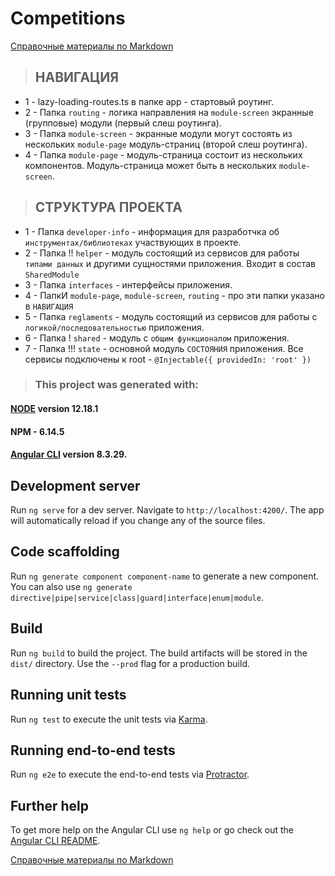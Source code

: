 # Competitions
[Справочные материалы по Markdown](https://learn.microsoft.com/ru-ru/contribute/markdown-reference)

> ## НАВИГАЦИЯ
* 1 - lazy-loading-routes.ts в папке app - стартовый роутинг.
* 2 - Папка `routing` - логика направления на `module-screen` экранные (групповые) модули (первый слеш роутинга).
* 3 - Папка `module-screen` - экранные модули могут состоять из нескольких `module-page` модуль-страниц (второй слеш роутинга).
* 4 - Папка `module-page` - модуль-страница состоит из нескольких компонентов. Модуль-страница может быть в нескольких `module-screen`.

> ## СТРУКТУРА ПРОЕКТА
* 1 - Папка `developer-info` - информация для разработчка об `инструментах/библиотеках` участвующих в проекте.
* 2 - Папка !! `helper` - модуль состоящий из сервисов для работы `типами данных` и другими сущностями приложения. Входит в состав `SharedModule`
* 3 - Папка `interfaces` - интерфейсы приложения.
* 4 - ПапкИ `module-page`, `module-screen`, `routing` - про эти папки указано в `НАВИГАЦИЯ`
* 5 - Папка `reglaments` - модуль состоящий из сервисов для работы с `логикой/последовательностью` приложения.
* 6 - Папка ! `shared` - модуль с `общим функционалом` приложения.
* 7 - Папка !!! `state` - основной модуль `СОСТОЯНИЯ` приложения. Все сервисы подключены к root - `@Injectable({ providedIn: 'root' })`

> ### This project was generated with:
#### [NODE](https://nodejs.org/fr/blog/release/v12.18.1/) version 12.18.1
#### NPM - 6.14.5
#### [Angular CLI](https://github.com/angular/angular-cli) version 8.3.29.

>
## Development server

Run `ng serve` for a dev server. Navigate to `http://localhost:4200/`. The app will automatically reload if you change any of the source files.

## Code scaffolding

Run `ng generate component component-name` to generate a new component. You can also use `ng generate directive|pipe|service|class|guard|interface|enum|module`.

## Build

Run `ng build` to build the project. The build artifacts will be stored in the `dist/` directory. Use the `--prod` flag for a production build.

## Running unit tests

Run `ng test` to execute the unit tests via [Karma](https://karma-runner.github.io).

## Running end-to-end tests

Run `ng e2e` to execute the end-to-end tests via [Protractor](http://www.protractortest.org/).

## Further help

To get more help on the Angular CLI use `ng help` or go check out the [Angular CLI README](https://github.com/angular/angular-cli/blob/master/README.md).

[Справочные материалы по Markdown](https://learn.microsoft.com/ru-ru/contribute/markdown-reference)
